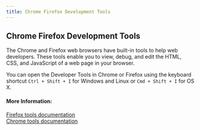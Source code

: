 ```yaml
---
title: Chrome Firefox Development Tools
---
```

## Chrome Firefox Development Tools

The Chrome and Firefox web browsers have built-in tools to help web developers. These tools enable you to view, debug, and edit the HTML, CSS, and JavaScript of a web page in your browser.

You can open the Developer Tools in Chrome or Firefox using the keyboard shortcut `Ctrl + Shift + I` for Windows and Linux or `Cmd + Shift + I` for OS X.


#### More Information:
<a href='https://developer.mozilla.org/en-US/docs/Tools' target='_blank' rel='nofollow'>Firefox tools documentation</a>  
<a href='https://developers.google.com/web/tools/chrome-devtools/' target='_blank' rel='nofollow'>Chrome tools documentation</a>

